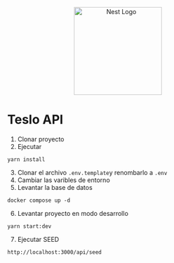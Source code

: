 <p align="center">
  <a href="http://nestjs.com/" target="blank"><img src="https://nestjs.com/img/logo-small.svg" width="200" alt="Nest Logo" /></a>
</p>

# Teslo API

1. Clonar proyecto
2. Ejecutar
```
yarn install
```
3. Clonar el archivo ```.env.template```y renombarlo a ```.env```
4. Cambiar las varibles de entorno
5. Levantar la base de datos 
```
docker compose up -d
```
6. Levantar proyecto en modo desarrollo
```
yarn start:dev
```
7. Ejecutar SEED
```
http://localhost:3000/api/seed
```